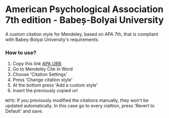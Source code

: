 # American Psychological Association 7th edition - Babeș-Bolyai University
A custom citation style for Mendeley, based on APA 7th, that is compliant with Babeș-Bolyai University's requirements.

### How to use?
1. Copy this link [APA UBB](https://raw.githubusercontent.com/emanuelmustea/apa-ubb/main/apa-ubb.xml).
2. Go to Mendeley Cite in Word
3. Choose 'Citation Settings'
4. Press 'Change citation style'
5. At the bottom press 'Add a custom style'
6. Insert the previously copied url

`NOTE`: If you previously modified the citations manually, they won't be updated automatically. In this case go to every ciattion, press 'Revert to Default' and save.

